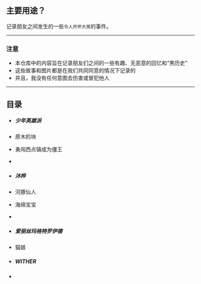 ## 主要用途？
记录朋友之间发生的一些`令人开怀大笑`的事件。

---
### 注意
* 本仓库中的内容旨在记录朋友们之间的一些有趣、无恶意的回忆和“黑历史”
* 这些故事和图片都是在我们共同同意的情况下记录的
* 并且，我没有任何意图去伤害或冒犯他人
---
## 目录

* ##### 少年英雄派
 * 原木的块
 * 勇闯西点镇成为僵王
 * 

* ##### 沐桦
 * 河豚仙人
 * 海绵宝宝
 * 


* ##### 爱丽丝玛格特罗伊德
 * 猫娘

* ##### WITHER
 * 
